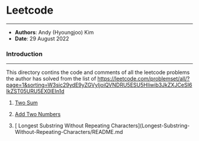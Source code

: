 # Leetcode

---

- **Authors**: Andy (Hyoungjoo) Kim
- **Date**: 29 August 2022

### Introduction

---

This directory contins the code and comments of all the leetcode problems the author has solved from the list of https://leetcode.com/problemset/all/?page=1&sorting=W3sic29ydE9yZGVyIjoiQVNDRU5ESU5HIiwib3JkZXJCeSI6IkZST05URU5EX0lEIn1d 

1. [ Two Sum ](Two-Sum/README.md)

1. [ Add Two Numbers ](Add-Two-Numbers/README.md)

1. [ Longest Substring Without Repeating Characters](Longest-Substring-Without-Repeating-Characters/README.md
